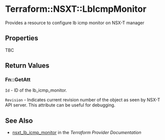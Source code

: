 # Terraform::NSXT::LbIcmpMonitor

Provides a resource to configure lb icmp monitor on NSX-T manager

## Properties

TBC

## Return Values

### Fn::GetAtt

`Id` - ID of the lb_icmp_monitor.

`Revision` - Indicates current revision number of the object as seen by NSX-T API server. This attribute can be useful for debugging.

## See Also

* [nsxt_lb_icmp_monitor](https://www.terraform.io/docs/providers/nsxt/r/lb_icmp_monitor.html) in the _Terraform Provider Documentation_